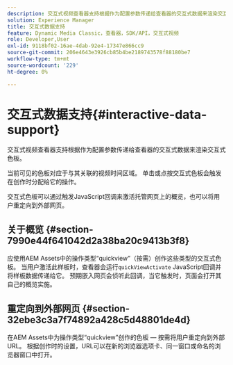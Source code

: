 ```yaml
---
description: 交互式视频查看器支持根据作为配置参数传递给查看器的交互式数据来渲染交互式色板。
solution: Experience Manager
title: 交互式数据支持
feature: Dynamic Media Classic，查看器，SDK/API，交互式视频
role: Developer,User
exl-id: 9118bf02-16ae-4dab-92e4-17347e866cc9
source-git-commit: 206e4643e3926cb85b4be2189743578f88180be7
workflow-type: tm+mt
source-wordcount: '229'
ht-degree: 0%

---
```


# 交互式数据支持{#interactive-data-support}

交互式视频查看器支持根据作为配置参数传递给查看器的交互式数据来渲染交互式色板。

当前可见的色板对应于与其关联的视频时间区域。 单击或点按交互式色板会触发在创作时分配给它的操作。

交互式色板可以通过触发JavaScript回调来激活托管网页上的概览，也可以将用户重定向到外部网页。

## 关于概览 {#section-7990e44f641042d2a38ba20c9413b3f8}

应使用AEM Assets中的操作类型“quickview”（按需）创作这些类型的交互式色板。 当用户激活此样板时，查看器会运行`quickViewActivate` JavaScript回调并将样板数据传递给它。 预期嵌入网页会侦听此回调，当它触发时，页面会打开其自己的概览实施。

## 重定向到外部网页 {#section-32ebe3c3a7f74892a428c5d48801de4d}

在AEM Assets中为操作类型“quickview”创作的色板 — 按需将用户重定向到外部URL。 根据创作时的设置，URL可以在新的浏览器选项卡、同一窗口或命名的浏览器窗口中打开。
